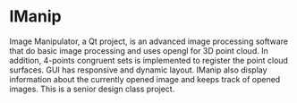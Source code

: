 IManip
======

Image Manipulator, a Qt project, is an advanced image processing software that do basic image processing and uses opengl for 3D point cloud. In addition, 4-points congruent sets is implemented to register the point cloud surfaces. GUI has responsive and dynamic layout. IManip also display information about the currently opened image and keeps track of opened images. This is a senior design class project.
